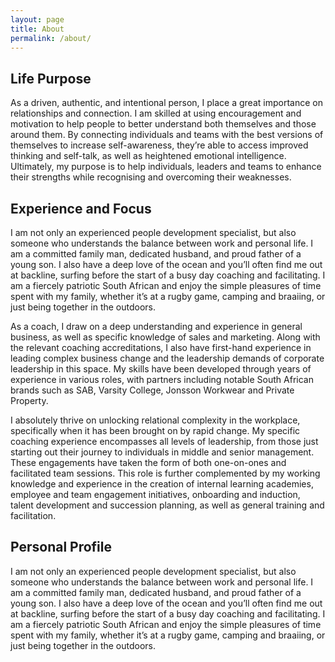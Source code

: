 ```yaml
---
layout: page
title: About
permalink: /about/
---
```

## Life Purpose
As a driven, authentic, and intentional person, I place a great importance on relationships
and connection. I am skilled at using encouragement and motivation to help people
to better understand both themselves and those around them. By connecting individuals
and teams with the best versions of themselves to increase self-awareness, theyʼre
able to access improved thinking and self-talk, as well as heightened emotional intelligence.
Ultimately, my purpose is to help individuals, leaders and teams to enhance their
strengths while recognising and overcoming their weaknesses. 

## Experience and Focus
I am not only an experienced people development specialist, but also someone who
understands the balance between work and personal life. I am a committed family
man, dedicated husband, and proud father of a young son. I also have a deep love
of the ocean and youʼll often find me out at backline, surfing before the start of a
busy day coaching and facilitating. I am a fiercely patriotic South African and enjoy
the simple pleasures of time spent with my family, whether itʼs at a rugby game,
camping and braaiing, or just being together in the outdoors. 

As a coach, I draw on a deep understanding and experience in general business, as
well as specific knowledge of sales and marketing. Along with the relevant coaching
accreditations, I also have first-hand experience in leading complex business change
and the leadership demands of corporate leadership in this space. My skills have
been developed through years of experience in various roles, with partners including
notable South African brands such as SAB, Varsity College, Jonsson Workwear and
Private Property.

I absolutely thrive on unlocking relational complexity in the workplace, specifically
when it has been brought on by rapid change. My specific coaching experience
encompasses all levels of leadership, from those just starting out their journey to individuals
in middle and senior management. These engagements have taken the form of both
one-on-ones and facilitated team sessions. This role is further complemented by my
working knowledge and experience in the creation of internal learning academies,
employee and team engagement initiatives, onboarding and induction, talent development
and succession planning, as well as general training and facilitation. 

## Personal Profile
I am not only an experienced people development specialist, but also someone who
understands the balance between work and personal life. I am a committed family
man, dedicated husband, and proud father of a young son. I also have a deep love
of the ocean and youʼll often find me out at backline, surfing before the start of a
busy day coaching and facilitating. I am a fiercely patriotic South African and enjoy
the simple pleasures of time spent with my family, whether itʼs at a rugby game,
camping and braaiing, or just being together in the outdoors. 